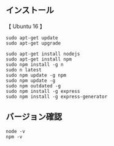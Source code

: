 ## インストール
【 Ubuntu 16 】
```
sudo apt-get update 
sudo apt-get upgrade

sudo apt-get install nodejs
sudo apt-get install npm
sudo npm install -g n
sudo n latest
sudo npm update -g npm
sudo npm update -g
sudo npm outdated -g
sudo npm install -g express
sudo npm install -g express-generator
```

## バージョン確認
```
node -v
npm -v
```
